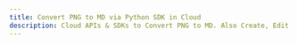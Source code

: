 ---title: Convert PNG to MD via Python SDK in Clouddescription: Cloud APIs & SDKs to Convert PNG to MD. Also Create, Edit & Render Microsoft Word & OpenOffice documents in the Cloud.---